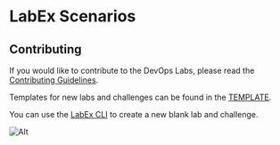 # LabEx Scenarios

## Contributing

If you would like to contribute to the DevOps Labs, please read the [Contributing Guidelines](https://labex.wiki/).

Templates for new labs and challenges can be found in the [TEMPLATE](https://github.com/labex-labs/scenarios/tree/master/template).

You can use the [LabEx CLI](https://github.com/labex-labs/labex-cli) to create a new blank lab and challenge.

![Alt](https://repobeats.axiom.co/api/embed/0e0f14615ae8fe91d72917f42149946680d9ffcb.svg "Repobeats analytics image")
